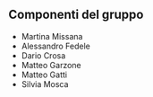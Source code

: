 ## Componenti del gruppo

- Martina Missana
- Alessandro Fedele
- Dario Crosa
- Matteo Garzone
- Matteo Gatti
- Silvia Mosca
